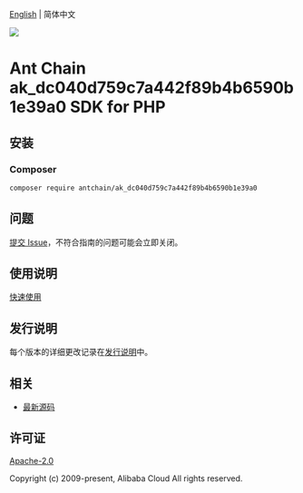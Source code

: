 [English](README.md) | 简体中文

![](https://aliyunsdk-pages.alicdn.com/icons/AlibabaCloud.svg)

# Ant Chain ak_dc040d759c7a442f89b4b6590b1e39a0 SDK for PHP

## 安装

### Composer

```bash
composer require antchain/ak_dc040d759c7a442f89b4b6590b1e39a0
```

## 问题

[提交 Issue](https://github.com/alipay/antchain-openapi-prod-sdk/issues/new)，不符合指南的问题可能会立即关闭。

## 使用说明

[快速使用](https://github.com/alipay/antchain-openapi-prod-sdk)

## 发行说明

每个版本的详细更改记录在[发行说明](./ChangeLog.txt)中。

## 相关

* [最新源码](https://github.com/antchain-openapi-sdk-php)

## 许可证

[Apache-2.0](http://www.apache.org/licenses/LICENSE-2.0)

Copyright (c) 2009-present, Alibaba Cloud All rights reserved.
